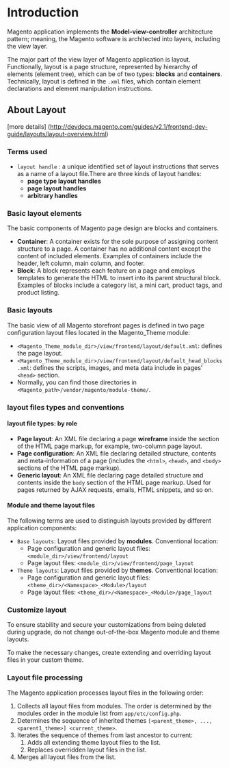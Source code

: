 # Introduction
Magento application implements the **Model-view-controller** architecture pattern; meaning, the Magento software is architected into layers, including the view layer.

The major part of the view layer of Magento application is layout. Functionally, layout is a page structure, represented by hierarchy of elements (element tree), which can be of two types: **blocks** and **containers**. Technically, layout is defined in the `.xml` files, which contain element declarations and element manipulation instructions.

## About Layout
[more details] (http://devdocs.magento.com/guides/v2.1/frontend-dev-guide/layouts/layout-overview.html)
### Terms used
* `layout handle` : a unique identified set of layout instructions that serves as a name of a layout file.There are three kinds of layout handles:
	* **page type layout handles**
	* **page layout handles**
	* **arbitrary handles**

### Basic layout elements
The basic components of Magento page design are blocks and containers.
		
* **Container**: A container exists for the sole purpose of assigning content structure to a page. A container has no additional content except the content of included elements. Examples of containers include the header, left column, main column, and footer.
* **Block**: A block represents each feature on a page and employs templates to generate the HTML to insert into its parent structural block. Examples of blocks include a category list, a mini cart, product tags, and product listing.

### Basic layouts
The basic view of all Magento storefront pages is defined in two page configuration layout files located in the Magento_Theme module:

* `<Magento_Theme_module_dir>/view/frontend/layout/default.xml`: defines the page layout.
* `<Magento_Theme_module_dir>/view/frontend/layout/default_head_blocks.xml`: defines the scripts, images, and meta data include in pages' `<head>` section.
* Normally, you can find those directories in `<Magento_path>/vendor/magento/module-theme/`.

### layout files types and conventions
#### layout file types: by role
* **Page layout**: An XML file declaring a page **wireframe** inside the <body> section of the HTML page markup, for example, two-column page layout.
* **Page configuration**: An XML file declaring detailed structure, contents and meta-information of a page (includes the `<html>`, `<head>`, and `<body>` sections of the HTML page markup).
* **Generic layout**: An XML file declaring page detailed structure and contents inside the `body` section of the HTML page markup. Used for pages returned by AJAX requests, emails, HTML snippets, and so on.
#### Module and theme layout files
The following terms are used to distinguish layouts provided by different application components:

* `Base layouts`: Layout files provided by **modules**. Conventional location:
	* Page configuration and generic layout files: `<module_dir>/view/frontend/layout`
	* Page layout files: `<module_dir>/view/frontend/page_layout`
* `Theme layouts`: Layout files provided by **themes**. Conventional location:
	* Page configuration and generic layout files: `<theme_dir>/<Namespace>_<Module>/layout`
	* Page layout files: `<theme_dir>/<Namespace>_<Module>/page_layout`

### Customize layout
To ensure stability and secure your customizations from being deleted during upgrade, do not change out-of-the-box Magento module and theme layouts.

To make the necessary changes, create extending and overriding layout files in your custom theme.

### Layout file processing
The Magento application processes layout files in the following order:

1. Collects all layout files from modules. The order is determined by the modules order in the module list from `app/etc/config.php`.
2. Determines the sequence of inherited themes `[<parent_theme>, ..., <parent1_theme>] <current_theme>`.
3. Iterates the sequence of themes from last ancestor to current:
	1. Adds all extending theme layout files to the list.
	2. Replaces overridden layout files in the list.
4. Merges all layout files from the list.



